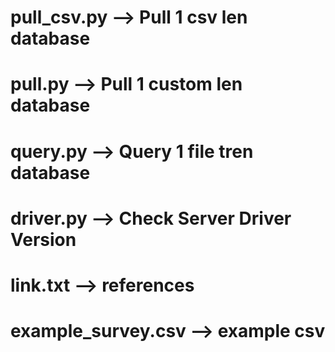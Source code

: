 # pull_csv.py --> Pull 1 csv len database
# pull.py --> Pull 1 custom len database
# query.py --> Query 1 file tren database
# driver.py --> Check Server Driver Version
# link.txt --> references
# example_survey.csv --> example csv